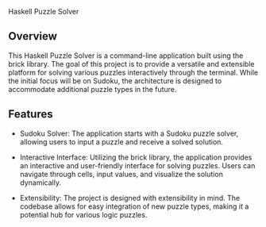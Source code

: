 Haskell Puzzle Solver
## Overview
This Haskell Puzzle Solver is a command-line application built using the brick library. The goal of this project is to provide a versatile and extensible platform for solving various puzzles interactively through the terminal. While the initial focus will be on Sudoku, the architecture is designed to accommodate additional puzzle types in the future.

## Features
- Sudoku Solver: The application starts with a Sudoku puzzle solver, allowing users to input a puzzle and receive a solved solution.

- Interactive Interface: Utilizing the brick library, the application provides an interactive and user-friendly interface for solving puzzles. Users can navigate through cells, input values, and visualize the solution dynamically.

- Extensibility: The project is designed with extensibility in mind. The codebase allows for easy integration of new puzzle types, making it a potential hub for various logic puzzles.
